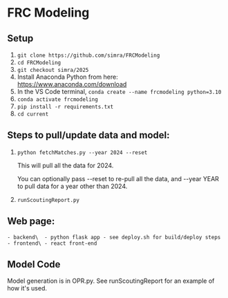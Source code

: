 # FRC Modeling

## Setup

1. `git clone https://github.com/simra/FRCModeling`
2. `cd FRCModeling`
3. `git checkout simra/2025`
4. Install Anaconda Python from here: https://www.anaconda.com/download
5. In the VS Code terminal, `conda create --name frcmodeling python=3.10`
6. `conda activate frcmodeling`
7. `pip install -r requirements.txt`
8. `cd current`

## Steps to pull/update data and model:
1. `python fetchMatches.py --year 2024 --reset`

    This will pull all the data for 2024.

    You can optionally pass --reset to re-pull all the data, and --year YEAR to pull data for a year other than 2024.  

2. `runScoutingReport.py`

## Web page: 
    - backend\  - python flask app - see deploy.sh for build/deploy steps
    - frontend\ - react front-end


## Model Code

Model generation is in OPR.py.  See runScoutingReport for an example of how it's used.

